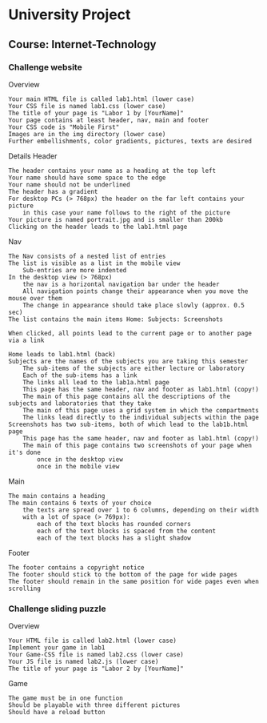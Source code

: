 # University Project

## Course: Internet-Technology

### Challenge website

Overview

    Your main HTML file is called lab1.html (lower case)
    Your CSS file is named lab1.css (lower case)
    The title of your page is "Labor 1 by [YourName]"
    Your page contains at least header, nav, main and footer
    Your CSS code is "Mobile First"
    Images are in the img directory (lower case)
    Further embellishments, color gradients, pictures, texts are desired

Details
Header

    The header contains your name as a heading at the top left
    Your name should have some space to the edge
    Your name should not be underlined
    The header has a gradient
    For desktop PCs (> 768px) the header on the far left contains your picture
        in this case your name follows to the right of the picture
    Your picture is named portrait.jpg and is smaller than 200kb
    Clicking on the header leads to the lab1.html page

Nav

    The Nav consists of a nested list of entries
    The list is visible as a list in the mobile view
        Sub-entries are more indented
    In the desktop view (> 768px)
        the nav is a horizontal navigation bar under the header
        All navigation points change their appearance when you move the mouse over them
        The change in appearance should take place slowly (approx. 0.5 sec)
    The list contains the main items Home: Subjects: Screenshots

    When clicked, all points lead to the current page or to another page via a link

    Home leads to lab1.html (back)
    Subjects are the names of the subjects you are taking this semester
        The sub-items of the subjects are either lecture or laboratory
        Each of the sub-items has a link
        The links all lead to the lab1a.html page
        This page has the same header, nav and footer as lab1.html (copy!)
        The main of this page contains all the descriptions of the subjects and laboratories that they take
        The main of this page uses a grid system in which the compartments
        The links lead directly to the individual subjects within the page
    Screenshots has two sub-items, both of which lead to the lab1b.html page
        This page has the same header, nav and footer as lab1.html (copy!)
        The main of this page contains two screenshots of your page when it's done
            once in the desktop view
            once in the mobile view

Main

    The main contains a heading
    The main contains 6 texts of your choice
        the texts are spread over 1 to 6 columns, depending on their width
        with a lot of space (> 769px):
            each of the text blocks has rounded corners
            each of the text blocks is spaced from the content
            each of the text blocks has a slight shadow

Footer

    The footer contains a copyright notice
    The footer should stick to the bottom of the page for wide pages
    The footer should remain in the same position for wide pages even when scrolling

### Challenge sliding puzzle 

Overview

    Your HTML file is called lab2.html (lower case)
    Implement your game in lab1
    Your Game-CSS file is named lab2.css (lower case)
    Your JS file is named lab2.js (lower case)
    The title of your page is "Labor 2 by [YourName]"
 
Game

    The game must be in one function 
    Should be playable with three different pictures
    Should have a reload button
